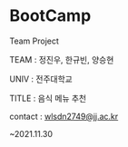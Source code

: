 # BootCamp
Team Project


TEAM : 정진우, 한규빈, 양승현

UNIV : 전주대학교

TITLE : 음식 메뉴 추천


contact : wlsdn2749@jj.ac.kr

~2021.11.30
